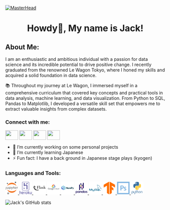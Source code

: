 [![MasterHead](https://lh3.googleusercontent.com/pw/AIL4fc8zHmJmlo7sPmTyE7cYIPFhkpppZNiFksKcGfAR2CQCCFazuXmkR2spA3UKl915Na7FKogSH03ldi6YMwKhco7MzUNDiwdjWLxd2Ij-rhUxp9Dfi8nY92VOl_Jysw6kQxFAPEK6IHA7Xaa0rOTqw-n8H8sOjACQQVi3lwewujJa869B8jHJyT7o4gQG-IsvLSyRvVc7KmEiaKbqd-L3Im7zyXq_Xo8iBzLZQ-_Lxms0BYU0GfxxKJDQPVwhjrILDqfoa6iPe63qkJE4b2Sgs5Yn-Ryr9GV_bHFqVYgV8KyXXHyvhcvSuw33rsDEQa_KCzO06PoYBbgNQIA9zfqLo3JDeFY6VuQqRP8MiXIycce8h1hBeZBvldsBOf_hICwV5JLNB4DwgTOsvtaOQpKjE6oHYbsXC3b0gVYMv06i3BHuvZJk3cVT01DoHZYhsMA_Ht7KGteYVuLnlZJncRtbZKw-jqqyBjzgDEJIWGLaltKt8SoGMg1KAyPw5WTjfWZgLeCAx4hEcBY0d5jkjRnbIi2ynt-PcGqNge1w4aS9JtJo9kxg8EbgUCpuuIfmToReNK4RGtWc9-dMoyOg4zGNr-hoKC--cWzVnowt-YRuRvbUvy78uQ6g4rE9gfG6w2HS1is4VsqrP3_C9ea-tcOSVK13-4D3iLDb1mFDYCRn9PcZ6-Gp2-ImYL5W-F3brdcxWOLl6kfa8xomBM2tEtjiyXAX1fTTqnQJiQiygDeU57YxCdIaR1hSt6bX7VkNgtf7F4dSROV_CIHxOFtRsGpufYzxHvLIQLGmZ15IWehD_IPYKhzDYwDntqeHyq45q8BPlOxqjP7Om9-c-uN0yLYh7jbelvCOjlENqvE3aJy6Y0DJoBO_y5UkiBBP6MyZAINpvLMuj9q-zZOLjKAdSkDW2nSNlU6FxvpojJkI0PsUqdApwXE-ZVFzCSMGc2PhZo4=w2170-h1630-s-no?authuser=0)](github.com/Jack-Merrett)
<h1 align = "center"> Howdy👋,  My name is Jack! </h1>

## About Me:
I am an enthusiastic and ambitious individual with a passion for data science and its incredible potential to drive positive change. I recently graduated from the renowned Le Wagon Tokyo, where I honed my skills and acquired a solid foundation in data science.

📚 Throughout my journey at Le Wagon, I immersed myself in a comprehensive curriculum that covered key concepts and practical tools in data analysis, machine learning, and data visualization. From Python to SQL, Pandas to Matplotlib, I developed a versatile skill set that empowers me to extract valuable insights from complex datasets.

<h3 align="left">Connect with me:</h3>
<p align="left">
<a href="https://twitter.com/Jack_Merrett_" target="blank"><img align="center" src="https://cdn.jsdelivr.net/npm/simple-icons@3.0.1/icons/twitter.svg" alt="" height="30" width="40" /></a>
<a href="https://www.linkedin.com/in/jackmerrett" target="blank"><img align="center" src="https://cdn.jsdelivr.net/npm/simple-icons@3.0.1/icons/linkedin.svg" alt="" height="30" width="40" /></a>
<a href="https://www.instagram.com/jack_merrett_/" target="blank"><img align="center" src="https://cdn.jsdelivr.net/npm/simple-icons@3.0.1/icons/instagram.svg" alt="" height="30" width="40" /></a>
<a href="https://www.youtube.com/channel/UC9_c4fpQvN7SJdqQ6GYjmSQ" target="blank"><img align="center" src="https://cdn.jsdelivr.net/npm/simple-icons@3.0.1/icons/youtube.svg" alt="" height="30" width="40" /></a>
</p>

- 🔭 I’m currently working on some personal projects
- 🌱 I’m currently learning Japanese
- ⚡ Fun fact: I have a back ground in Japanese stage plays (kyogen)

<h3 align="left">Languages and Tools:</h3> 
<p align="left"> <a href="https://jupyter.org/" target="_blank"> <img src="https://github.com/devicons/devicon/blob/master/icons/jupyter/jupyter-original-wordmark.svg" alt="Jupyter" width="40" height="40"/> </a> 
<a href="https://www.heroku.com/" target="_blank"> <img src="https://github.com/devicons/devicon/blob/master/icons/heroku/heroku-original-wordmark.svg" alt="heroku" width="40" height="40"/> </a>
<a href="https://flask.palletsprojects.com/en/2.3.x/" target="_blank"> <img src="https://github.com/devicons/devicon/blob/master/icons/flask/flask-original-wordmark.svg" alt="flask" width="40" height="40"/> </a> 
<a href="https://cloud.google.com/free?utm_source=google&utm_medium=cpc&utm_campaign=japac-JP-all-en-dr-BKWS-all-core-trial-EXA-dr-1605216&utm_content=text-ad-none-none-DEV_c-CRE_602288553768-ADGP_Hybrid%20%7C%20BKWS%20-%20EXA%20%7C%20Txt%20~%20GCP%20~%20General_core%20brand-KWID_43700071562407950-aud-1644542955988%3Akwd-6458750523&userloc_1009300-network_g&utm_term=KW_google%20cloud&gclid=CjwKCAjw1YCkBhAOEiwA5aN4AY7qDiFzLbA1W2NwIXN5zgvMuQFOW9aB2qIZZV9QNSoT6v8cxU_0WhoCPs0QAvD_BwE&gclsrc=aw.ds" target="_blank"> <img src="https://github.com/devicons/devicon/blob/master/icons/googlecloud/googlecloud-original-wordmark.svg" alt="Google Cloud" width="40" height="40"/> </a> 
<a href="https://numpy.org/" target="_blank"> <img src="https://github.com/devicons/devicon/blob/master/icons/numpy/numpy-original-wordmark.svg" alt="numpy" width="40" height="40"/> </a> 
<a href="https://pandas.pydata.org/" target="_blank"> <img src="https://github.com/devicons/devicon/blob/master/icons/pandas/pandas-original-wordmark.svg" alt="pandas" width="40" height="40"/> </a> 
<a href="https://www.mysql.com/" target="_blank"> <img src="https://github.com/devicons/devicon/blob/master/icons/mysql/mysql-plain-wordmark.svg" alt="MySQL" width="40" height="40"/> </a> 
<a href="https://www.tensorflow.org/?gad=1&gclid=CjwKCAjw1YCkBhAOEiwA5aN4AUbYVTkpOXMlTyrIMiRKFD-urk8FGLEcZz2bJzYqlamvRDNCVhewdRoCmhEQAvD_BwE" target="_blank"> <img src="https://github.com/devicons/devicon/blob/master/icons/tensorflow/tensorflow-original.svg" alt="TensorFlow" width="40" height="40"/> </a> 
<a href="https://www.photoshop.com/en" target="_blank"> <img src="https://github.com/devicons/devicon/blob/master/icons/photoshop/photoshop-line.svg" alt="photoshop" width="40" height="40"/> </a> 
<a href="https://www.python.org" target="_blank"> <img src="https://github.com/devicons/devicon/blob/master/icons/python/python-original-wordmark.svg" alt="python" width="40" height="40"/> </a> 
</p>

![Jack's GitHub stats](https://github-readme-stats.vercel.app/api?username=Jack-Merrett&show_icons=true&theme=radical)
